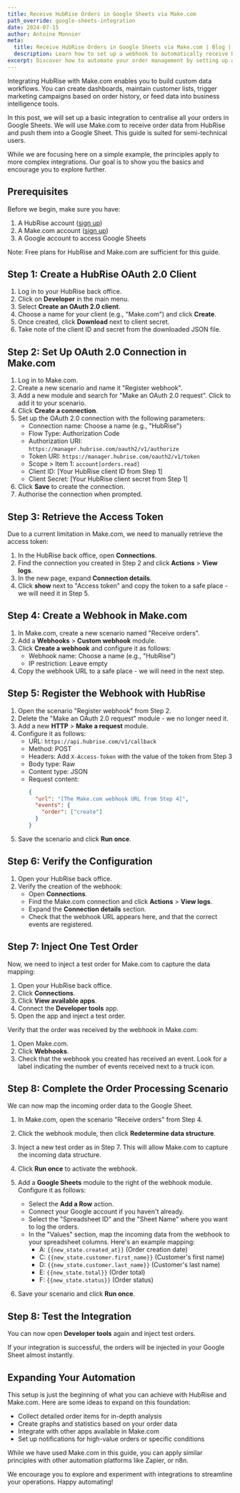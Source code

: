 ```yaml
---
title: Receive HubRise Orders in Google Sheets via Make.com
path_override: google-sheets-integration
date: 2024-07-15
author: Antoine Monnier
meta:
  title: Receive HubRise Orders in Google Sheets via Make.com | Blog | HubRise
  description: Learn how to set up a webhook to automatically receive HubRise orders in Google Sheets using Make.com. This step-by-step guide is perfect for semi-technical users looking to automate their order management process.
excerpt: Discover how to automate your order management by setting up a webhook to receive HubRise orders directly in Google Sheets using Make.com. This guide walks you through the process, from creating a HubRise client to configuring Make.com and Google Sheets.
---
```


[//]: # "Photo credits: Pixabay - https://pixabay.com/illustrations/statistics-graph-chart-data-3411473/"

Integrating HubRise with Make.com enables you to build custom data workflows. You can create dashboards, maintain
customer lists, trigger marketing campaigns based on order history, or feed data into business intelligence tools.

In this post, we will set up a basic integration to centralise all your orders in Google Sheets. We will use Make.com to
receive order data from HubRise and push them into a Google Sheet. This guide is suited for semi-technical users.

While we are focusing here on a simple example, the principles apply to more complex integrations. Our goal is to show
you the basics and encourage you to explore further.

## Prerequisites

Before we begin, make sure you have:

1. A HubRise account ([sign up](https://manager.hubrise.com/signup))
2. A Make.com account ([sign up](https://www.make.com/en/register))
3. A Google account to access Google Sheets

Note: Free plans for HubRise and Make.com are sufficient for this guide.

## Step 1: Create a HubRise OAuth 2.0 Client

1. Log in to your HubRise back office.
2. Click on **Developer** in the main menu.
3. Select **Create an OAuth 2.0 client**.
4. Choose a name for your client (e.g., "Make.com") and click **Create**.
5. Once created, click **Download** next to client secret.
6. Take note of the client ID and secret from the downloaded JSON file.

## Step 2: Set Up OAuth 2.0 Connection in Make.com

1. Log in to Make.com.
2. Create a new scenario and name it "Register webhook".
3. Add a new module and search for "Make an OAuth 2.0 request". Click to add it to your scenario.
4. Click **Create a connection**.
5. Set up the OAuth 2.0 connection with the following parameters:
   - Connection name: Choose a name (e.g., "HubRise")
   - Flow Type: Authorization Code
   - Authorization URI: `https://manager.hubrise.com/oauth2/v1/authorize`
   - Token URI: `https://manager.hubrise.com/oauth2/v1/token`
   - Scope > Item 1: `account[orders.read]`
   - Client ID: [Your HubRise client ID from Step 1]
   - Client Secret: [Your HubRise client secret from Step 1]
6. Click **Save** to create the connection.
7. Authorise the connection when prompted.

## Step 3: Retrieve the Access Token

Due to a current limitation in Make.com, we need to manually retrieve the access token:

1. In the HubRise back office, open **Connections**.
2. Find the connection you created in Step 2 and click **Actions** > **View logs**.
3. In the new page, expand **Connection details**.
4. Click **show** next to "Access token" and copy the token to a safe place - we will need it in Step 5.

## Step 4: Create a Webhook in Make.com

1. In Make.com, create a new scenario named "Receive orders".
2. Add a **Webhooks** > **Custom webhook** module.
3. Click **Create a webhook** and configure it as follows:
   - Webhook name: Choose a name (e.g., "HubRise")
   - IP restriction: Leave empty
4. Copy the webhook URL to a safe place - we will need in the next step.

## Step 5: Register the Webhook with HubRise

1. Open the scenario "Register webhook" from Step 2.
2. Delete the "Make an OAuth 2.0 request" module - we no longer need it.
3. Add a new **HTTP** > **Make a request** module.
4. Configure it as follows:
   - URL: `https://api.hubrise.com/v1/callback`
   - Method: POST
   - Headers: Add `X-Access-Token` with the value of the token from Step 3
   - Body type: Raw
   - Content type: JSON
   - Request content:
     ```json
     {
       "url": "[The Make.com webhook URL from Step 4]",
       "events": {
         "order": ["create"]
       }
     }
     ```
5. Save the scenario and click **Run once**.

## Step 6: Verify the Configuration

1. Open your HubRise back office.
2. Verify the creation of the webhook:
   - Open **Connections**.
   - Find the Make.com connection and click **Actions** > **View logs**.
   - Expand the **Connection details** section.
   - Check that the webhook URL appears here, and that the correct events are registered.

## Step 7: Inject One Test Order

Now, we need to inject a test order for Make.com to capture the data mapping:

1. Open your HubRise back office.
2. Click **Connections**.
3. Click **View available apps**.
4. Connect the **Developer tools** app.
5. Open the app and inject a test order.

Verify that the order was received by the webhook in Make.com:

1. Open Make.com.
2. Click **Webhooks**.
3. Check that the webhook you created has received an event. Look for a label indicating the number of events received next to a truck icon.

## Step 8: Complete the Order Processing Scenario

We can now map the incoming order data to the Google Sheet.

1. In Make.com, open the scenario "Receive orders" from Step 4.

2. Click the webhook module, then click **Redetermine data structure**.

3. Inject a new test order as in Step 7. This will allow Make.com to capture the incoming data structure.

4. Click **Run once** to activate the webhook.

5. Add a **Google Sheets** module to the right of the webhook module. Configure it as follows:

   - Select the **Add a Row** action.
   - Connect your Google account if you haven't already.
   - Select the "Spreadsheet ID" and the "Sheet Name" where you want to log the orders.
   - In the "Values" section, map the incoming data from the webhook to your spreadsheet columns. Here's an example mapping:
     - A: `{{new_state.created_at}}` (Order creation date)
     - C: `{{new_state.customer.first_name}}` (Customer's first name)
     - D: `{{new_state.customer.last_name}}` (Customer's last name)
     - E: `{{new_state.total}}` (Order total)
     - F: `{{new_state.status}}` (Order status)

6. Save your scenario and click **Run once**.

## Step 8: Test the Integration

You can now open **Developer tools** again and inject test orders.

If your integration is successful, the orders will be injected in your Google Sheet almost instantly.

## Expanding Your Automation

This setup is just the beginning of what you can achieve with HubRise and Make.com. Here are some ideas to expand on this foundation:

- Collect detailed order items for in-depth analysis
- Create graphs and statistics based on your order data
- Integrate with other apps available in Make.com
- Set up notifications for high-value orders or specific conditions

While we have used Make.com in this guide, you can apply similar principles with other automation platforms like Zapier, or n8n.

We encourage you to explore and experiment with integrations to streamline your operations. Happy automating!
